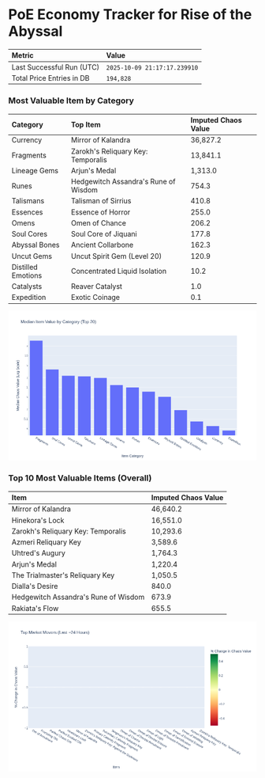 # PoE Economy Tracker for Rise of the Abyssal

<!-- START_MAINTENANCE -->
| Metric | Value |
|:---|:---|
| Last Successful Run (UTC) | `2025-10-09 21:17:17.239910` |
| Total Price Entries in DB | `194,828` |

<!-- END_MAINTENANCE -->

<!-- START_DATAFRAME_DEBUG -->
<!-- END_DATAFRAME_DEBUG -->

<!-- START_CATEGORY_ANALYSIS -->
### Most Valuable Item by Category
| Category | Top Item | Imputed Chaos Value |
| :--- | :--- | :--- |
| Currency | Mirror of Kalandra | 36,827.2 |
| Fragments | Zarokh's Reliquary Key: Temporalis | 13,841.1 |
| Lineage Gems | Arjun's Medal | 1,313.0 |
| Runes | Hedgewitch Assandra's Rune of Wisdom | 754.3 |
| Talismans | Talisman of Sirrius | 410.8 |
| Essences | Essence of Horror | 255.0 |
| Omens | Omen of Chance | 206.2 |
| Soul Cores | Soul Core of Jiquani | 177.8 |
| Abyssal Bones | Ancient Collarbone | 162.3 |
| Uncut Gems | Uncut Spirit Gem (Level 20) | 120.9 |
| Distilled Emotions | Concentrated Liquid Isolation | 10.2 |
| Catalysts | Reaver Catalyst | 1.0 |
| Expedition | Exotic Coinage | 0.1 |


![Category Analysis Chart](charts/category_analysis.png)
<!-- END_ANALYSIS -->

<!-- START_ANALYSIS -->
### Top 10 Most Valuable Items (Overall)
| Item | Imputed Chaos Value |
| :--- | :--- |
| Mirror of Kalandra | 46,640.2 |
| Hinekora's Lock | 16,551.0 |
| Zarokh's Reliquary Key: Temporalis | 10,293.6 |
| Azmeri Reliquary Key | 3,589.6 |
| Uhtred's Augury | 1,764.3 |
| Arjun's Medal | 1,220.4 |
| The Trialmaster's Reliquary Key | 1,050.5 |
| Dialla's Desire | 840.0 |
| Hedgewitch Assandra's Rune of Wisdom | 673.9 |
| Rakiata's Flow | 655.5 |


![Market Movers Chart](charts/market_movers.png)
<!-- END_ANALYSIS -->
